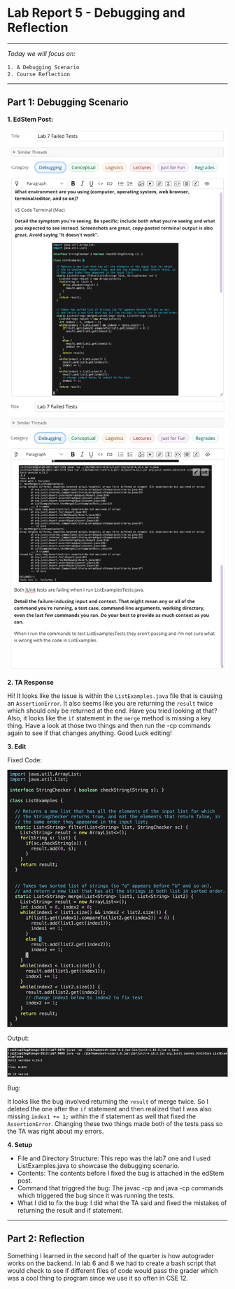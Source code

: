# Lab Report 5 - Debugging and Reflection 
---
*Today we will focus on:*
```
1. A Debugging Scenario
2. Course Reflection
``` 
---

## **Part 1: Debugging Scenario**
**1. EdStem Post:** 

  ![Image](edstem3.png)
  ![Image](edstem2.png)

**2. TA Response**

Hi! It looks like the issue is within the `ListExamples.java` file that is causing an `AssertionError`. It also seems like you are returning the `result` twice which should only be returned at the end. Have you tried looking at that? Also, it looks like the `if` statement in the `merge` method is missing a key thing. Have a look at those two things and then run the -cp commands again to see if that changes anything. Good Luck editing!

**3. Edit**

Fixed Code:

![Image](fixed.png)

Output:

![Image](success1.png)

Bug:

It looks like the bug involved returning the `result` of merge twice. So I deleted the one after the `if` statement and then realized that I was also missing `index1 += 1;` within the if statement as well that fixed the `AssertionError`. Changing these two things made both of the tests pass so the TA was right about my errors. 


**4. Setup**
- File and Directory Structure: This repo was the lab7 one and I used ListExamples.java to showcase the debugging scenario. 
- Contents: The contents before I fixed the bug is attached in the edStem post.
- Command that triggred the bug: The javac -cp and java -cp commands which triggered the bug since it was running the tests.
- What I did to fix the bug: I did what the TA said and fixed the mistakes of returning the result and if statement. 

---

## **Part 2: Reflection**
Something I learned in the second half of the quarter is how autograder works on the backend. In lab 6 and 8 we had to create a bash script that would check to see if different files of code would pass the grader which was a cool thing to program since we use it so often in CSE 12. 

